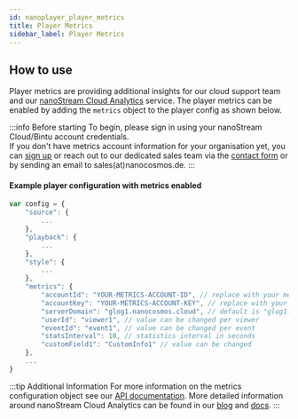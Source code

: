 ```yaml
---
id: nanoplayer_player_metrics
title: Player Metrics
sidebar_label: Player Metrics
---
```


## How to use 

Player metrics are providing additional insights for our cloud support team and our [nanoStream Cloud Analytics](../cloud/analytics) service. The player metrics can be enabled by adding the `metrics` object to the player config as shown below.

:::info Before starting
To begin, please sign in using your nanoStream Cloud/Bintu account credentials. <br/>
If you don't have metrics account information for your organisation yet, you can [sign up](https://dashboard.nanostream.cloud/auth?signup) or reach out to our dedicated sales team via the [contact form](https://www.nanocosmos.de/contact) or by sending an email to sales(at)nanocosmos.de.
:::

#### Example player configuration with metrics enabled

```js
var config = {
    "source": {
        ...
    },
    "playback": {
        ...
    },
    "style": {
        ...
    },
    "metrics": {
        "accountId": "YOUR-METRICS-ACCOUNT-ID", // replace with your metrics account id
        "accountKey": "YOUR-METRICS-ACCOUNT-KEY", // replace with your metrics account key
        "serverDomain": "glog1.nanocosmos.cloud", // default is "glog1.nanocosmos.de" if omitted. Please contact support team for other possible domains.
        "userId": "viewer1", // value can be changed per viewer
        "eventId": "event1", // value can be changed per event
        "statsInterval": 10, // statistics interval in seconds
        "customField1": "CustomInfo1" // value can be changed
    },
    ...
}
```


:::tip Additional Information
 For more information on the metrics configuration object see our [API documentation](./nanoplayer_api/#NanoPlayer..config). More detailed information around nanoStream Cloud Analytics can be found in our [blog](https://www.nanocosmos.de/blog/2019/09/nanostream-analytics-get-insights-in-your-nanostream-cloud-service-and-h5live-player-performance/) and [docs](../cloud/analytics).
:::
